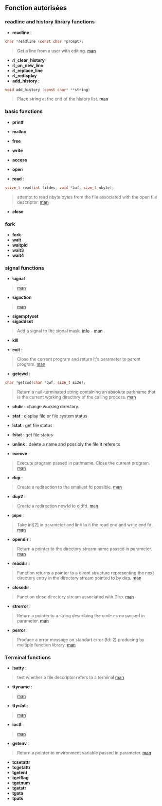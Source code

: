 
## Fonction autorisées

### readline and history library functions
* **readline** : 
```c
char *readline (const char *prompt);
```
> Get a line from a user with editing. [man](https://www.man7.org/linux/man-pages/man3/readline.3.html)
* **rl_clear_history**
* **rl_on_new_line**
* **rl_replace_line**
* **rl_redisplay**
* **add_history** : 
```c
void add_history (const char* **string)
```
> Place string at the end of the history list. [man](https://www.man7.org/linux/man-pages/man3/history.3.html)

### basic functions

* **printf**
* **malloc**
* **free**

* **write**
* **access**
* **open**
* **read** : 
```c
ssize_t read(int fildes, void *buf, size_t nbyte);
```
> attempt to read nbyte bytes from the       file associated with the open file descriptor. [man](https://man7.org/linux/man-pages/man2/read.2.html)
* **close**

### fork

* **fork**
* **wait**
* **waitpid**
* **wait3**
* **wait4**

### signal functions

* **signal**
> [man](https://man7.org/linux/man-pages/man7/signal.7.html)
* **sigaction**
> [man](https://man7.org/linux/man-pages/man2/sigaction.2.html)
* **sigemptyset**
* **sigaddset**
> Add a signal to the signal mask. [info](https://www.ibm.com/docs/en/zos/2.3.0?topic=functions-sigaddset-add-signal-signal-mask) - [man](https://linux.die.net/man/3/sigaddset)
* **kill**


* **exit** : 
> Close the current program and return it's parameter to parent program. [man](https://man7.org/linux/man-pages/man2/execve.2.html)


* **getcwd** : 
```c
char *getcwd(char *buf, size_t size);
```
> Return a null-terminated string containing an absolute pathname that is the current working directory of the calling process. [man](https://www.man7.org/linux/man-pages/man3/getcwd.3.html)
* **chdir** : change working directory.

* **stat** : display file or file system status
* **lstat** : get file status 
* **fstat** : get file status

* **unlink** : delete a name and possibly the file it refers to
* **execve** : 
> Execute program passed in pathname. Close the current program. [man](https://man7.org/linux/man-pages/man2/execve.2.html)
* **dup** : 
> Create a redirection to the smallest fd possible. [man](https://man7.org/linux/man-pages/man2/dup.2.html)
* **dup2** : 
> Create a redirection newfd to oldfd. [man](https://man7.org/linux/man-pages/man2/dup.2.html) 
* **pipe** : 
> Take int[2] in parameter and link to it the read end and write end fd. [man](https://man7.org/linux/man-pages/man2/pipe.2.html) 
* **opendir** : 
> Return a pointer to the directory stream name passed in parameter. [man](https://man7.org/linux/man-pages/man3/opendir.3.html) 
* **readdir** : 
> Function returns a pointer to a dirent structure representing the next directory entry in the directory stream pointed to by dirp. [man](https://man7.org/linux/man-pages/man3/readdir.3.html)
* **closedir** : 
> Function close directory stream associated with Dirp. [man](https://man7.org/linux/man-pages/man3/closedir.3.html)
* **strerror** : 
> Return a pointer to a string describing the code errno passed in parameter. [man](https://man7.org/linux/man-pages/man3/strerror.3.html)
* **perror** : 
> Produce a error message on standart error (fd: 2) producing by multiple function library. [man](https://man7.org/linux/man-pages/man3/sys_nerr.3.html)

### Terminal functions

* **isatty** :
> test whether a file descriptor refers to a terminal [man](https://man7.org/linux/man-pages/man3/isatty.3.html)
* **ttyname** : 
> [man](https://www.man7.org/linux/man-pages/man3/ttyname.3.html)
* **ttyslot** :
> [man](https://man7.org/linux/man-pages/man3/ttyslot.3.html)
* **ioctl** : 
> [man](https://man7.org/linux/man-pages/man2/ioctl.2.html)
* **getenv** : 
> Return a pointer to environment variable passed in parameter.  [man](http://manpagesfr.free.fr/man/man3/getenv.3.html)
* **tcsetattr**
* **tcgetattr**
* **tgetent**
* **tgetflag**
* **tgetnum**
* **tgetstr**
* **tgoto**
* **tputs**
